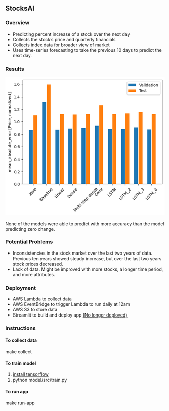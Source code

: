 ## StocksAI

### Overview
* Predicting percent increase of a stock over the next day
* Collects the stock’s price and quarterly financials
* Collects index data for broader view of market
* Uses time-series forecasting to take the previous 10 days to predict the next day.

### Results
![Accuracy Plot](./plots/accuracy_chart.png)

None of the models were able to predict with more accuracy than the model predicting zero change.

### Potential Problems
* Inconsistencies in the stock market over the last two years of data. Previous ten years showed steady increase, but over the last two years stock prices decreased.
* Lack of data. Might be improved with more stocks, a longer time period, and more attributes.

### Deployment
* AWS Lambda to collect data
* AWS EventBridge to trigger Lambda to run daily at 12am
* AWS S3 to store data
* Streamlit to build and deploy app [(No longer deployed)](https://gonesahlin-stocksai-appsrcapp-o4ry9o.streamlit.app/)

### Instructions
#### To collect data
make collect

#### To train model
1. [install tensorflow](https://www.tensorflow.org/install/pip)
2. python model/src/train.py

#### To run app
make run-app
